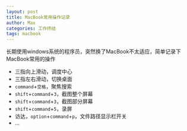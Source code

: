 ```yaml
---
layout: post
title: MacBook常用操作记录
author: Max
categories: 工作终结
tags: macbook
---
```


长期使用windows系统的程序员，突然换了MacBook不太适应，简单记录下MacBook常用的操作

- 三指向上滑动，调度中心
- 三指左右滑动，切换桌面
- `command`+`空格`，聚焦搜索
- `shift`+`command`+`3`，截图整个屏幕
- `shift`+`command`+`3`，截图部分屏幕
- `shift`+`command`+`5`，录屏
- 访达，`option`+`command`+`p`，文件路径显示栏开关
- ...
